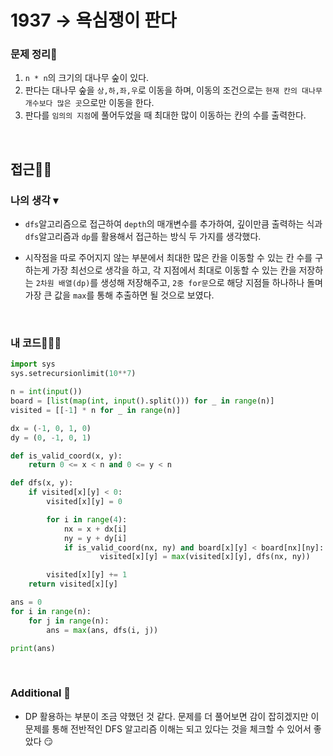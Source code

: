 # 1937 → 욕심쟁이 판다
### 문제 정리📝
1. `n * n`의 크기의 대나무 숲이 있다.
2. 판다는 대나무 숲을 `상,하,좌,우`로 이동을 하며, 이동의 조건으로는 `현재 칸의 대나무 개수보다 많은 곳`으로만 이동을 한다.
3. 판다를 `임의의 지점`에 풀어두었을 때 최대한 많이 이동하는 칸의 수를 출력한다.

</br>

## 접근🚶🏻
### 나의 생각 ▾
- `dfs`알고리즘으로 접근하여 `depth`의 매개변수를 추가하여, 깊이만큼 출력하는 식과 `dfs`알고리즘과 `dp`를 활용해서 접근하는 방식 두 가지를 생각했다.

- 시작점을 따로 주어지지 않는 부분에서 최대한 많은 칸을 이동할 수 있는 칸 수를 구하는게 가장 최선으로 생각을 하고, 각 지점에서 최대로 이동할 수 있는 칸을 저장하는 `2차원 배열(dp)`를 생성해 저장해주고, `2중 for문`으로 해당 지점들 하나하나 돌며 가장 큰 값을 `max`를 통해 추출하면 될 것으로 보였다.

</br>


### 내 코드👨🏻‍💻
```python
import sys
sys.setrecursionlimit(10**7)

n = int(input())
board = [list(map(int, input().split())) for _ in range(n)]
visited = [[-1] * n for _ in range(n)]

dx = (-1, 0, 1, 0)
dy = (0, -1, 0, 1)

def is_valid_coord(x, y):
    return 0 <= x < n and 0 <= y < n

def dfs(x, y):
    if visited[x][y] < 0:
        visited[x][y] = 0

        for i in range(4):
            nx = x + dx[i]
            ny = y + dy[i]
            if is_valid_coord(nx, ny) and board[x][y] < board[nx][ny]:
                    visited[x][y] = max(visited[x][y], dfs(nx, ny))

        visited[x][y] += 1
    return visited[x][y]

ans = 0
for i in range(n):
    for j in range(n):
        ans = max(ans, dfs(i, j))

print(ans)
```

</br>


### Additional 📂
- DP 활용하는 부분이 조금 약했던 것 같다. 문제를 더 풀어보면 감이 잡히겠지만 이 문제를 통해 전반적인 DFS 알고리즘 이해는 되고 있다는 것을 체크할 수 있어서 좋았다 😏
